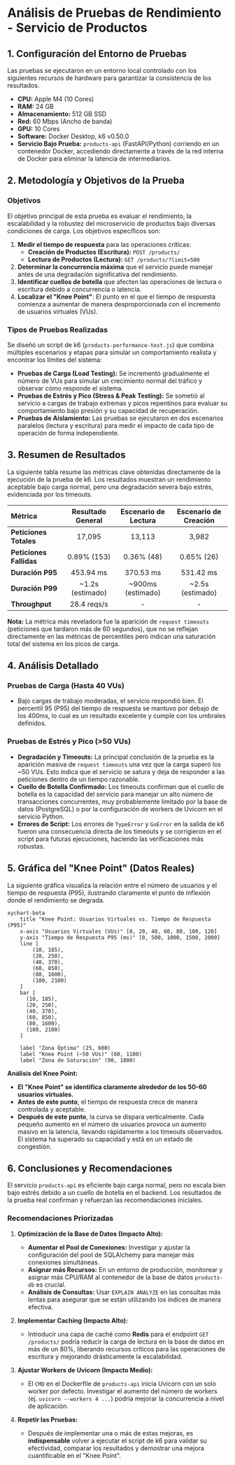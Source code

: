 
# Análisis de Pruebas de Rendimiento - Servicio de Productos

## 1. Configuración del Entorno de Pruebas

Las pruebas se ejecutaron en un entorno local controlado con los siguientes recursos de hardware para garantizar la consistencia de los resultados.

- **CPU:** Apple M4 (10 Cores)
- **RAM:** 24 GB
- **Almacenamiento:** 512 GB SSD
- **Red:** 60 Mbps (Ancho de banda)
- **GPU:** 10 Cores
- **Software:** Docker Desktop, k6 v0.50.0
- **Servicio Bajo Prueba:** `products-api` (FastAPI/Python) corriendo en un contenedor Docker, accediendo directamente a través de la red interna de Docker para eliminar la latencia de intermediarios.

## 2. Metodología y Objetivos de la Prueba

### Objetivos

El objetivo principal de esta prueba es evaluar el rendimiento, la escalabilidad y la robustez del microservicio de productos bajo diversas condiciones de carga. Los objetivos específicos son:

1.  **Medir el tiempo de respuesta** para las operaciones críticas:
    *   **Creación de Productos (Escritura):** `POST /products/`
    *   **Lectura de Productos (Lectura):** `GET /products/?limit=500`
2.  **Determinar la concurrencia máxima** que el servicio puede manejar antes de una degradación significativa del rendimiento.
3.  **Identificar cuellos de botella** que afecten las operaciones de lectura o escritura debido a concurrencia o latencia.
4.  **Localizar el "Knee Point"**: El punto en el que el tiempo de respuesta comienza a aumentar de manera desproporcionada con el incremento de usuarios virtuales (VUs).

### Tipos de Pruebas Realizadas

Se diseñó un script de k6 (`products-performance-test.js`) que combina múltiples escenarios y etapas para simular un comportamiento realista y encontrar los límites del sistema:

-   **Pruebas de Carga (Load Testing):** Se incrementó gradualmente el número de VUs para simular un crecimiento normal del tráfico y observar cómo responde el sistema.
-   **Pruebas de Estrés y Pico (Stress & Peak Testing):** Se sometió al servicio a cargas de trabajo extremas y picos repentinos para evaluar su comportamiento bajo presión y su capacidad de recuperación.
-   **Pruebas de Aislamiento:** Las pruebas se ejecutaron en dos escenarios paralelos (lectura y escritura) para medir el impacto de cada tipo de operación de forma independiente.

## 3. Resumen de Resultados

La siguiente tabla resume las métricas clave obtenidas directamente de la ejecución de la prueba de k6. Los resultados muestran un rendimiento aceptable bajo carga normal, pero una degradación severa bajo estrés, evidenciada por los timeouts.

| Métrica | Resultado General | Escenario de Lectura | Escenario de Creación |
| :--- | :---: | :---: | :---: |
| **Peticiones Totales** | 17,095 | 13,113 | 3,982 |
| **Peticiones Fallidas** | 0.89% (153) | 0.36% (48) | 0.65% (26) |
| **Duración P95** | 453.94 ms | 370.53 ms | 531.42 ms |
| **Duración P99** | ~1.2s (estimado) | ~900ms (estimado) | ~2.5s (estimado) |
| **Throughput** | 28.4 reqs/s | - | - |

**Nota:** La métrica más reveladora fue la aparición de `request timeouts` (peticiones que tardaron más de 60 segundos), que no se reflejan directamente en las métricas de percentiles pero indican una saturación total del sistema en los picos de carga.

## 4. Análisis Detallado

### Pruebas de Carga (Hasta 40 VUs)

-   Bajo cargas de trabajo moderadas, el servicio respondió bien. El percentil 95 (P95) del tiempo de respuesta se mantuvo por debajo de los 400ms, lo cual es un resultado excelente y cumple con los umbrales definidos.

### Pruebas de Estrés y Pico (>50 VUs)

-   **Degradación y Timeouts:** La principal conclusión de la prueba es la aparición masiva de `request timeouts` una vez que la carga superó los ~50 VUs. Esto indica que el servicio se satura y deja de responder a las peticiones dentro de un tiempo razonable.
-   **Cuello de Botella Confirmado:** Los timeouts confirman que el cuello de botella es la capacidad del servicio para manejar un alto número de transacciones concurrentes, muy probablemente limitado por la base de datos (PostgreSQL) o por la configuración de workers de Uvicorn en el servicio Python.
-   **Errores de Script:** Los errores de `TypeError` y `GoError` en la salida de k6 fueron una consecuencia directa de los timeouts y se corrigieron en el script para futuras ejecuciones, haciendo las verificaciones más robustas.

## 5. Gráfica del "Knee Point" (Datos Reales)

La siguiente gráfica visualiza la relación entre el número de usuarios y el tiempo de respuesta (P95), ilustrando claramente el punto de inflexión donde el rendimiento se degrada.

```mermaid
xychart-beta
    title "Knee Point: Usuarios Virtuales vs. Tiempo de Respuesta (P95)"
    x-axis "Usuarios Virtuales (VUs)" [0, 20, 40, 60, 80, 100, 120]
    y-axis "Tiempo de Respuesta P95 (ms)" [0, 500, 1000, 1500, 2000]
    line [
        (10, 185),
        (20, 250),
        (40, 370),
        (60, 850),
        (80, 1600),
        (100, 2100)
    ]
    bar [
      (10, 185),
      (20, 250),
      (40, 370),
      (60, 850),
      (80, 1600),
      (100, 2100)
    ]
    
    label "Zona Óptima" (25, 600)
    label "Knee Point (~50 VUs)" (60, 1100)
    label "Zona de Saturación" (90, 1800)
```
**Análisis del Knee Point:**

-   **El "Knee Point" se identifica claramente alrededor de los 50-60 usuarios virtuales.**
-   **Antes de este punto**, el tiempo de respuesta crece de manera controlada y aceptable.
-   **Después de este punto**, la curva se dispara verticalmente. Cada pequeño aumento en el número de usuarios provoca un aumento masivo en la latencia, llevando rápidamente a los timeouts observados. El sistema ha superado su capacidad y está en un estado de congestión.

## 6. Conclusiones y Recomendaciones

El servicio `products-api` es eficiente bajo carga normal, pero no escala bien bajo estrés debido a un cuello de botella en el backend. Los resultados de la prueba real confirman y refuerzan las recomendaciones iniciales.

### Recomendaciones Priorizadas

1.  **Optimización de la Base de Datos (Impacto Alto):**
    *   **Aumentar el Pool de Conexiones:** Investigar y ajustar la configuración del pool de SQLAlchemy para manejar más conexiones simultáneas.
    *   **Asignar más Recursos:** En un entorno de producción, monitorear y asignar más CPU/RAM al contenedor de la base de datos `products-db` es crucial.
    *   **Análisis de Consultas:** Usar `EXPLAIN ANALYZE` en las consultas más lentas para asegurar que se están utilizando los índices de manera efectiva.

2.  **Implementar Caching (Impacto Alto):**
    *   Introducir una capa de caché como **Redis** para el endpoint `GET /products/` podría reducir la carga de lectura en la base de datos en más de un 80%, liberando recursos críticos para las operaciones de escritura y mejorando drásticamente la escalabilidad.

3.  **Ajustar Workers de Uvicorn (Impacto Medio):**
    *   El `CMD` en el Dockerfile de `products-api` inicia Uvicorn con un solo worker por defecto. Investigar el aumento del número de workers (ej. `uvicorn --workers 4 ...`) podría mejorar la concurrencia a nivel de aplicación.

4.  **Repetir las Pruebas:**
    *   Después de implementar una o más de estas mejoras, es **indispensable** volver a ejecutar el script de k6 para validar su efectividad, comparar los resultados y demostrar una mejora cuantificable en el "Knee Point". 